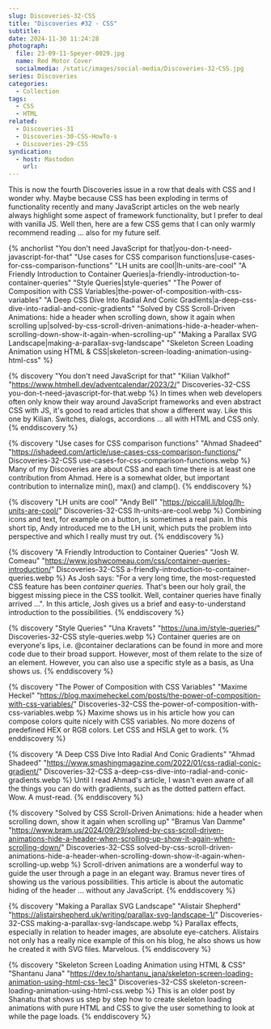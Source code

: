```yaml
---
slug: Discoveries-32-CSS
title: "Discoveries #32 - CSS"
subtitle:
date: 2024-11-30 11:24:28
photograph:
  file: 23-09-11-Speyer-0029.jpg
  name: Red Motor Cover
  socialmedia: /static/images/social-media/Discoveries-32-CSS.jpg
series: Discoveries
categories:
  - Collection
tags:
  - CSS
  - HTML
related:
  - Discoveries-31
  - Discoveries-30-CSS-HowTo-s
  - Discoveries-29-CSS
syndication:
  - host: Mastodon
    url: 
---
```


This is now the fourth Discoveries issue in a row that deals with CSS and I wonder why. Maybe because CSS has been exploding in terms of functionality recently and many JavaScript articles on the web nearly always highlight some aspect of framework functionality, but I prefer to deal with vanilla JS.
Well then, here are a few CSS gems that I can only warmly recommend reading ... also for my future self.

{% anchorlist 
  "You don't need JavaScript for that|you-don-t-need-javascript-for-that"
  "Use cases for CSS comparison functions|use-cases-for-css-comparison-functions"
  "LH units are cool|lh-units-are-cool"
  "A Friendly Introduction to Container Queries|a-friendly-introduction-to-container-queries"
  "Style Queries|style-queries"
  "The Power of Composition with CSS Variables|the-power-of-composition-with-css-variables"
  "A Deep CSS Dive Into Radial And Conic Gradients|a-deep-css-dive-into-radial-and-conic-gradients"
  "Solved by CSS Scroll-Driven Animations: hide a header when scrolling down, show it again when scrolling up|solved-by-css-scroll-driven-animations-hide-a-header-when-scrolling-down-show-it-again-when-scrolling-up"
  "Making a Parallax SVG Landscape|making-a-parallax-svg-landscape"
  "Skeleton Screen Loading Animation using HTML & CSS|skeleton-screen-loading-animation-using-html-css"
%}

<!-- more -->

{% discovery "You don't need JavaScript for that" "Kilian Valkhof" "https://www.htmhell.dev/adventcalendar/2023/2/" Discoveries-32-CSS you-don-t-need-javascript-for-that.webp %}
In times when web developers often only know their way around JavaScript frameworks and even abstract CSS with JS, it's good to read articles that show a different way. Like this one by Kilian. Switches, dialogs, accordions ... all with HTML and CSS only.
{% enddiscovery %}

{% discovery "Use cases for CSS comparison functions" "Ahmad Shadeed" "https://ishadeed.com/article/use-cases-css-comparison-functions/" Discoveries-32-CSS use-cases-for-css-comparison-functions.webp %}
Many of my Discoveries are about CSS and each time there is at least one contribution from Ahmad. Here is a somewhat older, but important contribution to internalize min(), max() and clamp().
{% enddiscovery %}

{% discovery "LH units are cool" "Andy Bell" "https://piccalil.li/blog/lh-units-are-cool/" Discoveries-32-CSS lh-units-are-cool.webp %}
Combining icons and text, for example on a button, is sometimes a real pain. In this short tip, Andy introduced me to the LH unit, which puts the problem into perspective and which I really must try out.
{% enddiscovery %}

{% discovery "A Friendly Introduction to Container Queries" "Josh W. Comeau" "https://www.joshwcomeau.com/css/container-queries-introduction/" Discoveries-32-CSS a-friendly-introduction-to-container-queries.webp %}
As Josh says: "For a very long time, the most-requested CSS feature has been <em>container queries.</em> That's been our holy grail, the biggest missing piece in the CSS toolkit. Well, container queries have finally arrived …". In this article, Josh gives us a brief and easy-to-understand introduction to the possibilities.
{% enddiscovery %}

{% discovery "Style Queries" "Una Kravets" "https://una.im/style-queries/" Discoveries-32-CSS style-queries.webp %}
Container queries are on everyone's lips, i.e. @container declarations can be found in more and more code due to their broad support. However, most of them relate to the size of an element. However, you can also use a specific style as a basis, as Una shows us.
{% enddiscovery %}

{% discovery "The Power of Composition with CSS Variables" "Maxime Heckel" "https://blog.maximeheckel.com/posts/the-power-of-composition-with-css-variables/" Discoveries-32-CSS the-power-of-composition-with-css-variables.webp %}
Maxime shows us in his article how you can compose colors quite nicely with CSS variables. No more dozens of predefined HEX or RGB colors. Let CSS and HSLA get to work.
{% enddiscovery %}

{% discovery "A Deep CSS Dive Into Radial And Conic Gradients" "Ahmad Shadeed" "https://www.smashingmagazine.com/2022/01/css-radial-conic-gradient/" Discoveries-32-CSS a-deep-css-dive-into-radial-and-conic-gradients.webp %}
Until I read Ahmad's article, I wasn't even aware of all the things you can do with gradients, such as the dotted pattern effact. Wow. A must-read.
{% enddiscovery %}

{% discovery "Solved by CSS Scroll-Driven Animations: hide a header when scrolling down, show it again when scrolling up" "Bramus Van Damme" "https://www.bram.us/2024/09/29/solved-by-css-scroll-driven-animations-hide-a-header-when-scrolling-up-show-it-again-when-scrolling-down/" Discoveries-32-CSS solved-by-css-scroll-driven-animations-hide-a-header-when-scrolling-down-show-it-again-when-scrolling-up.webp %}
Scroll-driven animations are a wonderful way to guide the user through a page in an elegant way. Bramus never tires of showing us the various possibilities. This article is about the automatic hiding of the header ... without any JavaScript.
{% enddiscovery %}

{% discovery "Making a Parallax SVG Landscape" "Alistair Shepherd" "https://alistairshepherd.uk/writing/parallax-svg-landscape-1/" Discoveries-32-CSS making-a-parallax-svg-landscape.webp %}
Parallax effects, especially in relation to header images, are absolute eye-catchers. Alistairs not only has a really nice example of this on his blog, he also shows us how he created it with SVG files. Marvelous.
{% enddiscovery %}

{% discovery "Skeleton Screen Loading Animation using HTML & CSS" "Shantanu Jana" "https://dev.to/shantanu_jana/skeleton-screen-loading-animation-using-html-css-1ec3" Discoveries-32-CSS skeleton-screen-loading-animation-using-html-css.webp %}
This is an older post by Shanatu that shows us step by step how to create skeleton loading animations with pure HTML and CSS to give the user something to look at while the page loads.
{% enddiscovery %}
